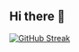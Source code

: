 ## Hi there 👋

[![GitHub Streak](https://streak-stats.demolab.com?user=troylusty&theme=dark&hide_border=true&background=FF000000)](https://git.io/streak-stats)
